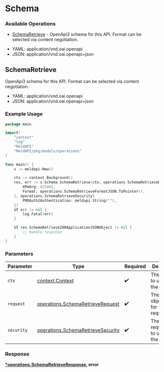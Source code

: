 # Schema

### Available Operations

* [SchemaRetrieve](#schemaretrieve) - OpenApi3 schema for this API. Format can be selected via content negotiation.

- YAML: application/vnd.oai.openapi
- JSON: application/vnd.oai.openapi+json

## SchemaRetrieve

OpenApi3 schema for this API. Format can be selected via content negotiation.

- YAML: application/vnd.oai.openapi
- JSON: application/vnd.oai.openapi+json

### Example Usage

```go
package main

import(
	"context"
	"log"
	"MeldAPI"
	"MeldAPI/pkg/models/operations"
)

func main() {
    s := meldapi.New()

    ctx := context.Background()
    res, err := s.Schema.SchemaRetrieve(ctx, operations.SchemaRetrieveRequest{
        XPmOrg: 425402,
        Format: operations.SchemaRetrieveFormatJSON.ToPointer(),
    }, operations.SchemaRetrieveSecurity{
        PMOAuth2Authentication: meldapi.String(""),
    })
    if err != nil {
        log.Fatal(err)
    }

    if res.SchemaRetrieve200ApplicationJSONObject != nil {
        // handle response
    }
}
```

### Parameters

| Parameter                                                                              | Type                                                                                   | Required                                                                               | Description                                                                            |
| -------------------------------------------------------------------------------------- | -------------------------------------------------------------------------------------- | -------------------------------------------------------------------------------------- | -------------------------------------------------------------------------------------- |
| `ctx`                                                                                  | [context.Context](https://pkg.go.dev/context#Context)                                  | :heavy_check_mark:                                                                     | The context to use for the request.                                                    |
| `request`                                                                              | [operations.SchemaRetrieveRequest](../../models/operations/schemaretrieverequest.md)   | :heavy_check_mark:                                                                     | The request object to use for the request.                                             |
| `security`                                                                             | [operations.SchemaRetrieveSecurity](../../models/operations/schemaretrievesecurity.md) | :heavy_check_mark:                                                                     | The security requirements to use for the request.                                      |


### Response

**[*operations.SchemaRetrieveResponse](../../models/operations/schemaretrieveresponse.md), error**

